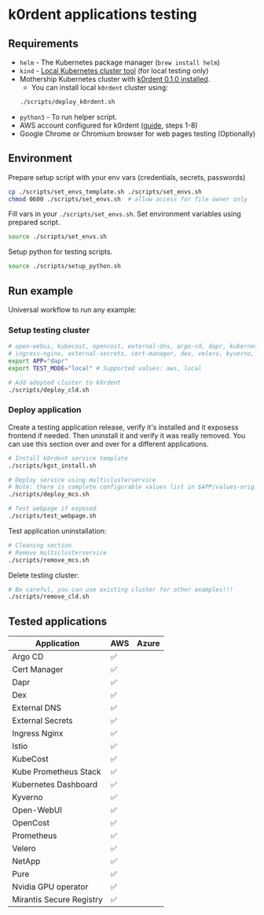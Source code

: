 # k0rdent applications testing

## Requirements
- `helm` - The Kubernetes package manager (`brew install helm`)
- `kind` - [Local Kubernetes cluster tool](https://kind.sigs.k8s.io/) (for local testing only)
- Mothership Kubernetes cluster with [k0rdent 0.1.0 installed](https://docs.k0rdent.io/v0.1.0/admin-installation/#install-k0rdent).
    - You can install local `k0rdent` cluster using:
    ~~~bash
    ./scripts/deploy_k0rdent.sh
    ~~~
- `python3` - To run helper script.
- AWS account configured for k0rdent ([guide](https://docs.k0rdent.io/v0.1.0/admin-prepare/#aws), steps 1-8)
- Google Chrome or Chromium browser for web pages testing (Optionally)

## Environment
Prepare setup script with your env vars (credentials, secrets, passwords)
~~~bash
cp ./scripts/set_envs_template.sh ./scripts/set_envs.sh
chmod 0600 ./scripts/set_envs.sh  # allow access for file owner only
~~~

Fill vars in your `./scripts/set_envs.sh`. Set environment variables using prepared script.
~~~bash
source ./scripts/set_envs.sh
~~~

Setup python for testing scripts.
~~~bash
source ./scripts/setup_python.sh
~~~

## Run example
Universal workflow to run any example:

### Setup testing cluster
~~~bash
# open-webui, kubecost, opencost, external-dns, argo-cd, dapr, kubernetes-dashboard
# ingress-nginx, external-secrets, cert-manager, dex, velero, kyverno, prometheus
export APP="dapr"
export TEST_MODE="local" # Supported values: aws, local

# Add adopted cluster to k0rdent
./scripts/deploy_cld.sh
~~~

### Deploy application
Create a testing application release, verify it's installed and it exposess frontend if needed.
Then uninstall it and verify it was really removed. You can use this section over and over
for a different applications.
~~~bash
# Install k0rdent service template
./scripts/kgst_install.sh

# Deploy service using multiclusterservice
# Note: there is complete configurable values list in $APP/values-orig.yaml folder.
./scripts/deploy_mcs.sh

# Test webpage if exposed
./scripts/test_webpage.sh
~~~

Test application uninstallation:
~~~bash
# Cleaning section
# Remove multiclusterservice
./scripts/remove_mcs.sh
~~~

Delete testing cluster:
~~~bash
# Be careful, you can use existing cluster for other examples!!!
./scripts/remove_cld.sh
~~~

## Tested applications

| Application               |         AWS        |        Azure       |
| ------------------------- | ------------------ | ------------------ |
| Argo CD                   | :white_check_mark: |                    |
| Cert Manager              | :white_check_mark: |                    |
| Dapr                      | :white_check_mark: |                    |
| Dex                       | :white_check_mark: |                    |
| External DNS              | :white_check_mark: |                    |
| External Secrets          | :white_check_mark: |                    |
| Ingress Nginx             | :white_check_mark: |                    |
| Istio                     | :white_check_mark: |                    |
| KubeCost                  | :white_check_mark: |                    |
| Kube Prometheus Stack     | :white_check_mark: |                    |
| Kubernetes Dashboard      | :white_check_mark: |                    |
| Kyverno                   | :white_check_mark: |                    |
| Open-WebUI                | :white_check_mark: |                    |
| OpenCost                  | :white_check_mark: |                    |
| Prometheus                | :white_check_mark: |                    |
| Velero                    | :white_check_mark: |                    |
| NetApp                    | :white_check_mark: |                    |
| Pure                      | :white_check_mark: |                    |
| Nvidia GPU operator       | :white_check_mark: |                    |
| Mirantis Secure Registry  | :white_check_mark: |                    |
